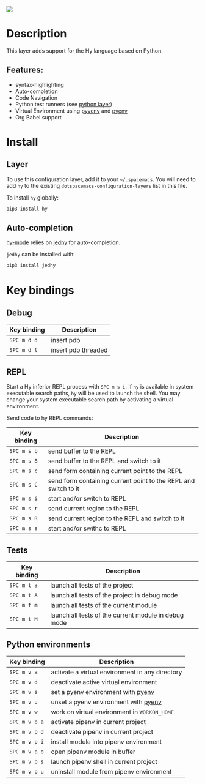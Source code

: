 ![](img/hy.png)

Description
===========

This layer adds support for the Hy language based on Python.

Features:
---------

-   syntax-highlighting
-   Auto-completion
-   Code Navigation
-   Python test runners (see [python layer](../python/README.org))
-   Virtual Environment using
    [pyvenv](https://github.com/jorgenschaefer/pyvenv) and
    [pyenv](https://github.com/yyuu/pyenv)
-   Org Babel support

Install
=======

Layer
-----

To use this configuration layer, add it to your `~/.spacemacs`. You will
need to add `hy` to the existing `dotspacemacs-configuration-layers`
list in this file.

To install `hy` globally:

``` bash
pip3 install hy
```

Auto-completion
---------------

[hy-mode](https://github.com/hylang/hy-mode) relies on
[jedhy](https://github.com/ekaschalk/jedhy) for auto-completion.

`jedhy` can be installed with:

``` bash
pip3 install jedhy
```

Key bindings
============

Debug
-----

| Key binding | Description         |
|-------------|---------------------|
| `SPC m d d` | insert pdb          |
| `SPC m d t` | insert pdb threaded |

REPL
----

Start a Hy inferior REPL process with `SPC m s i`. If `hy` is available
in system executable search paths, `hy` will be used to launch the
shell. You may change your system executable search path by activating a
virtual environment.

Send code to hy REPL commands:

| Key binding | Description                                                     |
|-------------|-----------------------------------------------------------------|
| `SPC m s b` | send buffer to the REPL                                         |
| `SPC m s B` | send buffer to the REPL and switch to it                        |
| `SPC m s c` | send form containing current point to the REPL                  |
| `SPC m s C` | send form containing current point to the REPL and switch to it |
| `SPC m s i` | start and/or switch to REPL                                     |
| `SPC m s r` | send current region to the REPL                                 |
| `SPC m s R` | send current region to the REPL and switch to it                |
| `SPC m s s` | start and/or swithc to REPL                                     |

Tests
-----

| Key binding | Description                                          |
|-------------|------------------------------------------------------|
| `SPC m t a` | launch all tests of the project                      |
| `SPC m t A` | launch all tests of the project in debug mode        |
| `SPC m t m` | launch all tests of the current module               |
| `SPC m t M` | launch all tests of the current module in debug mode |

Python environments
-------------------

| Key binding   | Description                                                            |
|---------------|------------------------------------------------------------------------|
| `SPC m v a`   | activate a virtual environment in any directory                        |
| `SPC m v d`   | deactivate active virtual environment                                  |
| `SPC m v s`   | set a pyenv environment with [pyenv](https://github.com/pyenv/pyenv)   |
| `SPC m v u`   | unset a pyenv environment with [pyenv](https://github.com/pyenv/pyenv) |
| `SPC m v w`   | work on virtual environment in `WORKON_HOME`                           |
| `SPC m v p a` | activate pipenv in current project                                     |
| `SPC m v p d` | deactivate pipenv in current project                                   |
| `SPC m v p i` | install module into pipenv environment                                 |
| `SPC m v p o` | open pipenv module in buffer                                           |
| `SPC m v p s` | launch pipenv shell in current project                                 |
| `SPC m v p u` | uninstall module from pipenv environment                               |
